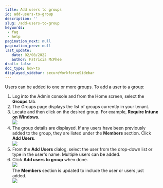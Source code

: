 ```yaml
---
title: Add users to groups
id: add-users-to-group
description: ''
slug: /add-users-to-group
keywords: 
 - faq
 - help
pagination_next: null
pagination_prev: null
last_update: 
   date: 02/08/2022
   author: Patricia McPhee
draft: false
doc_type: how-to
displayed_sidebar: secureWorkforceSidebar
---
```



Users can be added to one or more groups. To add a user to a group:

1.  Log into the Admin console and from the Home screen, select the **Groups** tab.
2.  The Groups page displays the list of groups currently in your tenant. 
3.  Locate and then click on the desired group. For example, **Require** **Intune on Windows**.  
    ![](/images/groups/select_group_microsoft_intune.PNG)
4.  The group details are displayed. If any users have been previously added to the group, they are listed under the **Members** section. Click **Add Users**.  
    ![](/images/groups/add_users_to_group_intune.PNG)
5.  From the **Add Users** dialog, select the user from the drop-down list or type in the user's name. Multiple users can be added.
6.  Click **Add users to group** when done.  
    ![](/images/groups/add_users_ted_rex.PNG)  
    The **Members** section is updated to include the user or users just added.  
    ![](/images/groups/users_added_to_group_intune_trex.PNG)

